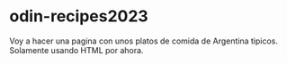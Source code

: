 # odin-recipes2023
Voy a hacer una pagina con unos platos de comida de Argentina tipicos. 
Solamente usando HTML por ahora.